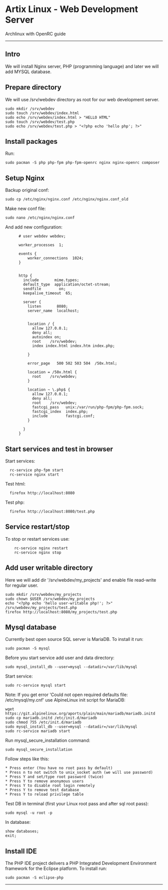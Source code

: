 # Artix Linux - Web Development Server

Archlinux with OpenRC guide 

---

## Intro

We will install Nginx server, PHP (programming language) and later we will add MYSQL database.

## Prepare directory

We will use /srv/webdev directory as root for our web development server.

    sudo mkdir /srv/webdev
    sudo touch /srv/webdev/index.html
    sudo echo /srv/webdev/index.html > "HELLO HTML"
    sudo touch /srv/webdev/test.php
    sudo echo /srv/webdev/test.php > "<?php echo 'hello php'; ?>"
    
## Install packages

Run:

    sudo pacman -S php php-fpm php-fpm-openrc nginx nginx-openrc composer
  

## Setup Nginx

Backup original conf:

    sudo cp /etc/nginx/nginx.conf /etc/nginx/nginx.conf_old

Make new conf file:

    sudo nano /etc/nginx/nginx.conf
    
And add new configuration:

          # user webdev webdev;

          worker_processes  1;

          events {
              worker_connections  1024;
          }


          http {	
            include       mime.types;
            default_type  application/octet-stream;
            sendfile        on;
            keepalive_timeout  65;

            server {
              listen       8080;
              server_name  localhost;


              location / {
                allow 127.0.0.1;
                deny all;				
                autoindex on;
                root    /srv/webdev;
                index index.html index.htm index.php;

              }

              error_page   500 502 503 504  /50x.html;

              location = /50x.html {
                root    /srv/webdev;
              }

              location ~ \.php$ {	 
                allow 127.0.0.1;
                deny all;
                root    /srv/webdev;	  
                fastcgi_pass   unix:/var/run/php-fpm/php-fpm.sock;
                fastcgi_index  index.php;
                include        fastcgi.conf;
              }

            }
          }


## Start services and test in browser

Start services:

      rc-service php-fpm start
      rc-service nginx start

Test html:

      firefox http://localhost:8080
    
Test php:

      firefox http://localhost:8080/test.php

## Service restart/stop
    
To stop or restart services use:

        rc-service nginx restart
        rc-service nginx stop
    
## Add user writable directory

Here we will add dir '/srv/webdev/my_projects' and
enable file read-write for regular user.

    sudo mkdir /srv/webdev/my_projects
    sudo chown $USER /srv/webdev/my_projects
    echo "<?php echo 'hello user-writable php!'; ?>" /srv/webdev/my_projects/test.php
    firefox http://localhost:8080/my_projects/test.php

## Mysql database

Currently best open source SQL server is MariaDB.
To install it run:

    sudo pacman -S mysql

Before you start service add user and data directory:

    sudo mysql_install_db --user=mysql --datadir=/var/lib/mysql

Start service:
    
    sudo rc-service mysql start
    
Note: If you get error 'Could not open required defaults file: /etc/mysql/my.cnf'
use AlpineLinux init script for MariaDB:
    
    wget https://git.alpinelinux.org/aports/plain/main/mariadb/mariadb.initd
    sudo cp mariadb.initd /etc/init.d/mariadb
    sudo chmod 755 /etc/init.d/mariadb
    sudo mysql_install_db --user=mysql --datadir=/var/lib/mysql
    sudo rc-service mariadb start
        
Run mysql_secure_installation command:
    
    sudo mysql_secure_installation
    
Follow steps like this:

    * Press enter (You have no root pass by default)
    * Press n to not switch to unix_socket auth (we will use password)
    * Press Y and set/type root password (twice)
    * Press Y to remove anonymous users
    * Press Y to disable root login remotely
    * Press Y to remove test database
    * Press Y to reload privilege table
    
 Test DB in terminal (first your Linux root pass and after sql root pass):
 
    sudo mysql -u root -p
    
In database:

    show databases;
    exit;
    

## Install IDE

The PHP IDE project delivers a PHP Integrated Development Environment framework for the Eclipse platform.
To install run:

    sudo pacman -S eclipse-php


---
